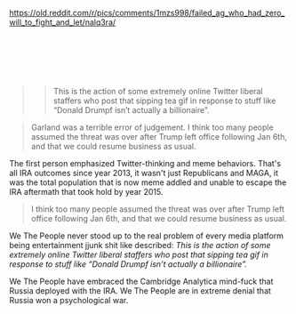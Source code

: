 https://old.reddit.com/r/pics/comments/1mzs998/failed_ag_who_had_zero_will_to_fight_and_let/nalq3ra/

&nbsp;

&nbsp;

&nbsp;

> > This is the action of some extremely online Twitter liberal staffers who post that sipping tea gif in response to stuff like “Donald Drumpf isn’t actually a billionaire”.

> Garland was a terrible error of judgement. I think too many people assumed the threat was over after Trump left office following Jan 6th, and that we could resume business as usual.

The first person emphasized Twitter-thinking and meme behaviors. That's all IRA outcomes since year 2013, it wasn't just Republicans and MAGA, it was the total population that is now meme addled and unable to escape the IRA aftermath that took hold by year 2015. 

>  I think too many people assumed the threat was over after Trump left office following Jan 6th, and that we could resume business as usual.

We The People never stood up to the real problem of every media platform being entertainment jjunk shit like described: *This is the action of some extremely online Twitter liberal staffers who post that sipping tea gif in response to stuff like “Donald Drumpf isn’t actually a billionaire”.*

We The People have embraced the Cambridge Analytica mind-fuck that Russia deployed with the IRA. We The People are in extreme denial that Russia won a psychological war.
